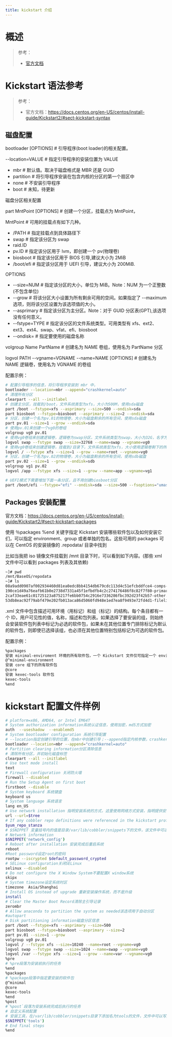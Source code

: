 ```yaml
---
title: kickstart 介绍
---
```


# 概述

> 参考：
> 
> - [官方文档](https://docs.centos.org/en-US/centos/install-guide/Kickstart2)

# Kickstart 语法参考

> 参考：
> 
> - 官方文档：<https://docs.centos.org/en-US/centos/install-guide/Kickstart2/#sect-kickstart-syntax>

## 磁盘配置

bootloader \[OPTIONS] # 引导程序(boot loader)的相关配置。

--location=VALUE # 指定引导程序的安装位置为 VALUE

- mbr # 默认值。取决于磁盘格式是 MBR 还是 GUID
- partition # 将引导程序安装在包含内核的分区的第一个扇区中
- none # 不安装引导程序
- boot # 未知，待更新

磁盘分区相关配置

part MntPoint \[OPTIONS] # 创建一个分区，挂载点为 MntPoint，

MntPoint # 可用的挂载点有如下几种。

- /PATH # 指定挂载点到具体路径下
- swap # 指定该分区为 swap
- raid.ID
- pv.ID # 指定该分区用于 lvm，即创建一个 pv(物理卷)
- biosboot # 指定该分区用于 BIOS 引导,建议大小为 2MiB
- /boot/efi # 指定该分区用于 UEFI 引导，建议大小为 200MiB.

OPTIONS

- --size=NUM # 指定该分区的大小，单位为 MiB。Note：NUM 为一个正整数(不包含单位)
- --grow # 将该分区大小设置为所有剩余可用的空间。如果指定了 --maximum 选项，则将该分区设置为该选项值的大小。
- --asprimary # 指定该分区为主分区。Note：对于 GUID 分区表(GPT),该选项没有任何意义。
- --fstype=TYPE # 指定该分区的文件系统类型。可用类型有 xfs、ext2、ext3、ext4、swap、vfat、efi、biosboot
- --ondisk= # 指定要使用的磁盘名称

volgroup Name PartName # 创建名为 NAME 卷组，使用名为 PartName 分区

logvol PATH --vgname=VGNAME --name=NAME \[OPTIONS] # 创建名为 NAME 逻辑卷，使用名为 VGNAME 的卷组

配置示例：

```bash
# 配置引导程序的信息，将引导程序安装到 mbr 中，
bootloader --location=mbr --append="crashkernel=auto"
# 清理所有分区
clearpart --all --initlabel
# 创建主分区，挂载到/boot，文件系统类型为xfs，大小为500M，使用sda磁盘
part /boot --fstype=xfs --asprimary --size=500 --ondisk=sda
part biosboot --fstype=biosboot --asprimary --size=2 --ondisk=sda
# 分区，创建一个名为pv.01的物理卷，大小为磁盘剩余的所有空间，使用sda磁盘
part pv.01 --size=1 --grow --ondisk=sda
# 使用pv.01来创建一个vg0的卷组
volgroup vg0 pv.01
# 使用vg0卷组来创建逻辑卷，逻辑卷为swap分区，文件系统类型为swap，大小为32G，名字为swap
logvol swap --fstype swap --size=32768 --name=swap --vgname=vg0
# 使用vg0卷组来创建逻辑卷，挂载到/目录下，文件系统类型为xfs，大小使用逻辑卷剩下的所有空间，名字为root
logvol / --fstype xfs --size=1 --grow --name=root --vgname=vg0
# 分区，创建一个名为pv.02的物理卷，大小为磁盘剩余的所有空间，使用sdb磁盘
part pv.02 --size=1 --grow --ondisk=sdb
volgroup vg1 pv.02
logvol /app --fstype xfs --size=1 --grow --name=app --vgname=vg1

# UEFI模式下需要增加下面一条分区，且不用创建biosboot分区
part /boot/efi --fstype="efi" --ondisk=sda --size=500 --fsoptions="umask=0077,shortname=winnt"
```

## Packages 安装配置

官方文档：<https://docs.centos.org/en-US/centos/install-guide/Kickstart2/#sect-kickstart-packages>

使用 ％packages %end 关键字指定 Kickstart 安装哪些软件包以及如何安装它们，可以指定 environment、group 或者单独的包名。这些可用的 packages 可以在 CentOS 的安装镜像的 .repodata/ 目录中找到

比如当我把 iso 镜像文件挂载到 /mnt 目录下时，可以看到如下内容。(那些 xml 文件中可以看到 packages 列表及其依赖)

```bash
~]# pwd
/mnt/BaseOS/repodata
~]# ls
08a9add0907af002934460d81ea0edc8bb4154db679cdc113d4c51efcbddfce4-comps-BaseOS.x86_64.xml.xz  89376911bec34defd11535ee1f9e74237ec25e63c4dc5041ed519f1166d1cdca-other.xml.gz             repomd.xml
190ce1d49a76eafb61b0e2738d7331a45f1efbdfb4c2c274176486f8c82f7f80-primary.xml.gz              a6e31179a63dffb12846a2f8ad848618e7669225deb4222acadcbabb04d522f0-filelists.sqlite.xz      TRANS.TBL
2caf33eae61c01725123a875217fe6bb0754c2916e7336286fbc392d23f42b57-other.sqlite.xz             a9b7530c36c9681b97c159cd98693e7fffecf2d1018d508f990934a4fa71b447-primary.sqlite.xz
53db8eac92f79abf479e202fb013aca86d5060fd948e1ed7ea8f9493e72fd4d1-filelists.xml.gz            fe7d9972481aaef922e8a2fafa4065c4eb9422125da783a058a9988cd9f3eb27-comps-BaseOS.x86_64.xml
```

.xml 文件中包含描述可用环境（用标记）和组（标记）的结构。每个条目都有一个 ID，用户可见性的值，名称，描述和包列表。如果选择了要安装的组，则始终会安装软件包列表中标记为必选的软件包，如果未在其他位置专门排除标记为默认的软件包，则即使已选择该组，也必须在其他位置特别包括标记为可选的软件包。

配置示例：

```bash
%packages
安装 minimal-enviroment 环境的所有软件包，一个 Kickstart 文件仅可指定一个 environment 包
@^minimal-environment
安装 core 组下的所有软件包
@core
安装 kexec-tools 软件包
kexec-tools
%end
```

# kickstart 配置文件样例

```bash
# platform=x86, AMD64, or Intel EM64T
# System authorization information系统认证信息，使用加密，md5方式加密
auth  --useshadow  --enablemd5
# System bootloader configuration 系统引导配置
# --location指定创建引导的位置，在mbr中创建引导；--append指定内核参数，crashkernel为开启kdump
bootloader --location=mbr --append="crashkernel=auto"
# Partition clearing information分区清除信息
# 清除所有分区，并初始化磁盘标签
clearpart --all --initlabel
# Use text mode install
text
# Firewall configuration 关闭防火墙
firewall --disabled
# Run the Setup Agent on first boot
firstboot --disable
# System keyboard 系统键盘
keyboard us
# System language 系统语言
lang en_US
# Use network installation 指明安装系统的方式，这里使用网络方式安装，指明提供安装程序的服务器地址和路径
url --url=$tree
# If any cobbler repo definitions were referenced in the kickstart profile, include them here.
$yum_repo_stanza
# $SNIPPET 变量括号内的值是目录/var/lib/cobbler/snippets下的文件，该文件中可以写入linux命令，当做脚本文件来说明
# Network information
$SNIPPET('network_config')
# Reboot after installation 安装完成后重启系统
reboot
#Root password设定root的密码
rootpw --iscrypted $default_password_crypted
# SELinux configuration关闭SELinux
selinux --disabled
# Do not configure the X Window System不要配置X window系统
skipx
# System timezone设定系统时区
timezone  Asia/Shanghai
# Install OS instead of upgrade 重新安装操作系统，而不是升级
install
# Clear the Master Boot Record清除主引导记录
zerombr
# Allow anaconda to partition the system as needed该选项用于自动分区
#autopart
# Disk partitioning information磁盘分区信息
part /boot --fstype=xfs --asprimary --size=500
part biosboot --fstype=biosboot --asprimary --size=2
part pv.01 --size=1 --grow
volgroup vg0 pv.01
logvol / --fstype xfs --size=10240 --name=root --vgname=vg0
logvol swap --fstype swap --size=1024 --name=swap --vgname=vg0
logvol /var --fstype xfs --size=1 --grow --name=var --vgname=vg0
%pre
# %pre段落为安装前执行的任务
%end
%packages
# %package段落中指定要安装的软件包
@^minimal
@core
kexec-tools
%end
%post
#`%post`段落为安装系统完成后执行的任务
# 自定义系统配置
# 安装工具，在/var/lib/cobbler/snippets目录下添加名为tools的文件，文件中可以写入想要执行的linux命令
$SNIPPET('tools')
# End final steps
%end
```
